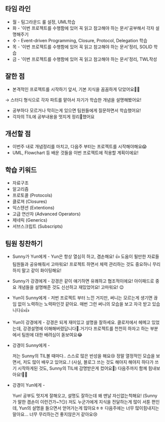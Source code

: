 ## 타임 라인

- 월 - 팀그라운드 룰 설정, UML학습
- 화 - '이번 프로젝트를 수행함에 있어 꼭 읽고 참고해야 하는 문서'공부해서 각자 설명해주기
- 수 - Event-driven Programming, Closure, Protocol, Delegation 학습
- 목 - '이번 프로젝트를 수행함에 있어 꼭 읽고 참고해야 하는 문서'정리, SOLID 학습
- 금 - '이번 프로젝트를 수행함에 있어 꼭 읽고 참고해야 하는 문서'정리, TWL작성

## 잘한 점

- 본격적인 프로젝트를 시작하기 앞서, 기본 지식을 꼼꼼하게 닦았어요👍🏻

→ 스터디 형식으로 각자 파트를 맡아서 자기가 학습한 개념을 설명해봤어요!

- 공부하다 모르거나 막히는게 있으면 팀원들에게 질문하면서 학습했어요!
- 각자의 TIL에 공부내용을 멋지게 정리📝했어요

## 개선할 점

- 이번주 내로 개념정리를 마치고, 다음주 부터는 프로젝트를 시작해야해요😱
- UML, Flowchart 등 배운 것들을 이번 프로젝트에 적용할 계획이에요!

## 학습 키워드

- 자료구조
- 알고리즘
- 프로토콜 (Protocols)
- 클로져 (Closures)
- 익스텐션 (Extentions)
- 고급 연산자 (Advanced Operators)
- 제네릭 (Generics)
- 서브스크립트 (Subscripts)

## 팀원 칭찬하기

- Sunny가 Yun에게 - Yun은 항상 열심히 하고, 겸손해요! 👍 도움이 될만한 자료들 팀원들과 공유해줘서 고마워요! 프로젝트 하면서 체력 관리하는 것도 중요하니 무리하지 말고 같이 화이팅해요!

- Sunny가 강경에게 - 강경은 같이 얘기하면 유쾌하고 협조적이에요! 아이패드로 중요 개념들을 설명해준 것도 신선하고 재밌었어요! 고마워요! 😉

- Yun이 Sunny에게 - 저번 프로젝트 부터 느낀 거지만, 써니는 모르는게 생기면 끊임 없이 노력하는 노력파인것 같아요. 매번 그런 써니의 모습을 보고 자극 받고 있습니다👍👍

- Yun이 강경에게 - 강경은 되게 재미있고 설명을 잘하세요. 클로저에서 헤메고 있었는데, 강경설명에 이해해버렸답니다🥺.거기다 프로젝트를 천천히 하자고 하는 부분에서 팀원에 대한 배려심이 돋보여요😂

- 강경이 Sunny에게 -

  저는 Sunny의 TIL볼 때마다.. 스스로 많은 반성을 해요😢 정말 열정적인 모습을 보면서, 저도 많이 배우고 있어요..! (사실, 블로그 쓰는 것도 해야지 해야지 하다가 쓰기 시작하게된 것도, Sunny의 TIL에 감명받은게 컸어요🤩) 다음주까지 함께 힘내보아요!✊🏻

- 강경이 Yun에게 -

  Yun! 공부도 멋지게 잘해오고, 설명도 잘하는데 왜 맨날 자신없는척해요! (Sunny가 말한 겸손이 이런건가~?😏) 저도 누군가에게 지식을 전달하는게 많이 서툰 편인데, Yun의 설명을 들으면서 얻어가는게 많아요ㅎㅎ 다음주에는 너무 많이힘내지는 말아요... 너무 무리하는건 좋지않은거 같아요😢

